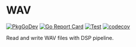 # WAV

[![PkgGoDev](https://pkg.go.dev/badge/pipelined.dev/wav)](https://pkg.go.dev/pipelined.dev/wav)
[![Go Report Card](https://goreportcard.com/badge/pipelined.dev/wav)](https://goreportcard.com/report/pipelined.dev/wav)
[![Test](https://github.com/pipelined/wav/workflows/Test/badge.svg)](https://github.com/pipelined/wav/actions?query=workflow%3ATest)
[![codecov](https://codecov.io/gh/pipelined/wav/branch/master/graph/badge.svg)](https://codecov.io/gh/pipelined/wav)

Read and write WAV files with DSP pipeline.